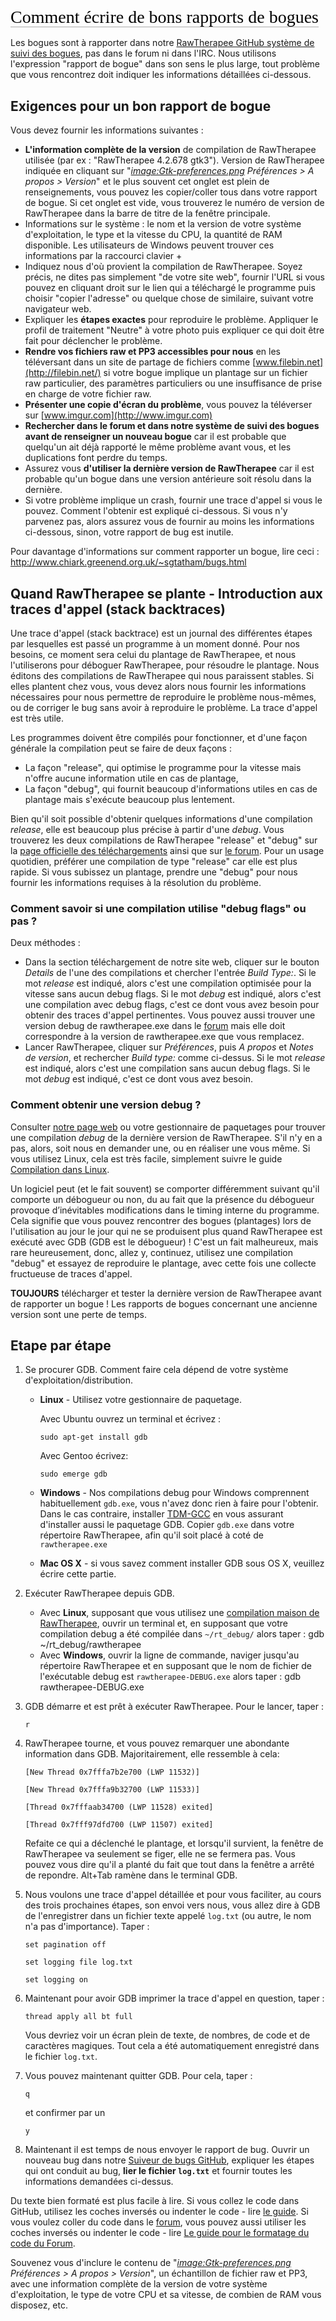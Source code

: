 <span style="color: #000000; background: none; overflow: hidden; page-break-after: avoid; font-size: 2.0em; font-family: Georgia,Times,serif; margin-top: 1em; margin-bottom: 0.25em; line-height: 1.3; padding: 0; border-bottom: 1px solid #AAAAAA;">Comment
écrire de bons rapports de bogues</span>

Les bogues sont à rapporter dans notre [RawTherapee GitHub système de
suivi des bogues](https://github.com/Beep6581/RawTherapee), pas dans le
forum ni dans l'IRC. Nous utilisons l'expression "rapport de bogue" dans
son sens le plus large, tout problème que vous rencontrez doit indiquer
les informations détaillées ci-dessous.

## Exigences pour un bon rapport de bogue

Vous devez fournir les informations suivantes :

- **L'information complète de la version** de compilation de RawTherapee
  utilisée (par ex : "RawTherapee 4.2.678 gtk3"). Version de RawTherapee
  indiquée en cliquant sur
  "*[image:Gtk-preferences.png](image:Gtk-preferences.png "wikilink")
  Préférences \> A propos \> Version*" et le plus souvent cet onglet est
  plein de renseignements, vous pouvez les copier/coller tous dans votre
  rapport de bogue. Si cet onglet est vide, vous trouverez le numéro de
  version de RawTherapee dans la barre de titre de la fenêtre
  principale.
- Informations sur le système : le nom et la version de votre système
  d'exploitation, le type et la vitesse du CPU, la quantité de RAM
  disponible. Les utilisateurs de Windows peuvent trouver ces
  informations par la raccourci clavier +
- Indiquez nous d'où provient la compilation de RawTherapee. Soyez
  précis, ne dites pas simplement "de votre site web", fournir l'URL si
  vous pouvez en cliquant droit sur le lien qui a téléchargé le
  programme puis choisir "copier l'adresse" ou quelque chose de
  similaire, suivant votre navigateur web.
- Expliquer les **étapes exactes** pour reproduire le problème.
  Appliquer le profil de traitement "Neutre" à votre photo puis
  expliquer ce qui doit être fait pour déclencher le problème.
- **Rendre vos fichiers raw et PP3 accessibles pour nous** en les
  téléversant dans un site de partage de fichiers comme
  [www.filebin.net](http://filebin.net/) si votre bogue implique un
  plantage sur un fichier raw particulier, des paramètres particuliers
  ou une insuffisance de prise en charge de votre fichier raw.
- **Présenter une copie d'écran du problème**, vous pouvez la téléverser
  sur [www.imgur.com](http://www.imgur.com)
- **Rechercher dans le forum et dans notre système de suivi des bogues
  avant de renseigner un nouveau bogue** car il est probable que
  quelqu'un ait déjà rapporté le même problème avant vous, et les
  duplications font perdre du temps.
- Assurez vous **d'utiliser la dernière version de RawTherapee** car il
  est probable qu'un bogue dans une version antérieure soit résolu dans
  la dernière.
- Si votre problème implique un crash, fournir une trace d'appel si vous
  le pouvez. Comment l'obtenir est expliqué ci-dessous. Si vous n'y
  parvenez pas, alors assurez vous de fournir au moins les informations
  ci-dessous, sinon, votre rapport de bug est inutile.

Pour davantage d'informations sur comment rapporter un bogue, lire ceci
: <http://www.chiark.greenend.org.uk/~sgtatham/bugs.html>

## Quand RawTherapee se plante - Introduction aux traces d'appel (stack backtraces)

Une trace d'appel (stack backtrace) est un journal des différentes
étapes par lesquelles est passé un programme à un moment donné. Pour nos
besoins, ce moment sera celui du plantage de RawTherapee, et nous
l'utiliserons pour déboguer RawTherapee, pour résoudre le plantage. Nous
éditons des compilations de RawTherapee qui nous paraissent stables. Si
elles plantent chez vous, vous devez alors nous fournir les informations
nécessaires pour nous permettre de reproduire le problème nous-mêmes, ou
de corriger le bug sans avoir à reproduire le problème. La trace d'appel
est très utile.

Les programmes doivent être compilés pour fonctionner, et d'une façon
générale la compilation peut se faire de deux façons :

- La façon "release", qui optimise le programme pour la vitesse mais
  n'offre aucune information utile en cas de plantage,
- La façon "debug", qui fournit beaucoup d'informations utiles en cas de
  plantage mais s'exécute beaucoup plus lentement.

Bien qu'il soit possible d'obtenir quelques informations d'une
compilation *release*, elle est beaucoup plus précise à partir d'une
*debug*. Vous trouverez les deux compilations de RawTherapee "release"
et "debug" sur la [page officielle des
téléchargements](http://rawtherapee.com/downloads) ainsi que sur [le
forum](https://discuss.pixls.us/c/software/rawtherapee). Pour un usage
quotidien, préférer une compilation de type "release" car elle est plus
rapide. Si vous subissez un plantage, prendre une "debug" pour nous
fournir les informations requises à la résolution du problème.

### Comment savoir si une compilation utilise "debug flags" ou pas ?

Deux méthodes :

- Dans la section téléchargement de notre site web, cliquer sur le
  bouton *Details* de l'une des compilations et chercher l'entrée *Build
  Type:*. Si le mot *release* est indiqué, alors c'est une compilation
  optimisée pour la vitesse sans aucun debug flags. Si le mot *debug*
  est indiqué, alors c'est une compilation avec debug flags, c'est ce
  dont vous avez besoin pour obtenir des traces d'appel pertinentes.
  Vous pouvez aussi trouver une version debug de rawtherapee.exe dans le
  [forum](http://rawtherapee.com/forum) mais elle doit correspondre à la
  version de rawtherapee.exe que vous remplacez.
- Lancer RawTherapee, cliquer sur *Préférences*, puis *A propos* et
  *Notes de version*, et rechercher *Build type:* comme ci-dessus. Si le
  mot *release* est indiqué, alors c'est une compilation sans aucun
  debug flags. Si le mot *debug* est indiqué, c'est ce dont vous avez
  besoin.

### Comment obtenir une version debug ?

Consulter [notre page web](http://rawtherapee.com/downloads) ou votre
gestionnaire de paquetages pour trouver une compilation *debug* de la
dernière version de RawTherapee. S'il n'y en a pas, alors, soit nous en
demander une, ou en réaliser une vous même. Si vous utilisez Linux, cela
est très facile, simplement suivre le guide [Compilation dans
Linux](Linux/fr "wikilink").

Un logiciel peut (et le fait souvent) se comporter différemment suivant
qu'il comporte un débogueur ou non, du au fait que la présence du
débogueur provoque d’inévitables modifications dans le timing interne du
programme. Cela signifie que vous pouvez rencontrer des bogues
(plantages) lors de l'utilisation au jour le jour qui ne se produisent
plus quand RawTherapee est exécuté avec GDB (GDB est le débogueur) !
C'est un fait malheureux, mais rare heureusement, donc, allez y,
continuez, utilisez une compilation "debug" et essayez de reproduire le
plantage, avec cette fois une collecte fructueuse de traces d'appel.

**TOUJOURS** télécharger et tester la dernière version de RawTherapee
avant de rapporter un bogue ! Les rapports de bogues concernant une
ancienne version sont une perte de temps.

## Etape par étape

1.  Se procurer GDB. Comment faire cela dépend de votre système
    d'exploitation/distribution.
    - **Linux** - Utilisez votre gestionnaire de paquetage.

      Avec Ubuntu ouvrez un terminal et écrivez :

          sudo apt-get install gdb

      Avec Gentoo écrivez:

          sudo emerge gdb
    - **Windows** - Nos compilations debug pour Windows comprennent
      habituellement `gdb.exe`, vous n'avez donc rien à faire pour
      l'obtenir. Dans le cas contraire, installer
      [TDM-GCC](http://tdm-gcc.tdragon.net/) en vous assurant
      d'installer aussi le paquetage GDB. Copier `gdb.exe` dans votre
      répertoire RawTherapee, afin qu'il soit placé à coté de
      `rawtherapee.exe`
    - **Mac OS X** - si vous savez comment installer GDB sous OS X,
      veuillez écrire cette partie.
2.  Exécuter RawTherapee depuis GDB.
    - Avec **Linux**, supposant que vous utilisez une [compilation
      maison de
      RawTherapee](Linux/fr#Compilation_:_la_méthode_manuelle "wikilink"),
      ouvrir un terminal et, en supposant que votre compilation debug a
      été compilée dans `~/rt_debug/` alors taper :
          gdb ~/rt_debug/rawtherapee
    - Avec **Windows**, ouvrir la ligne de commande, naviger jusqu'au
      répertoire RawTherapee et en supposant que le nom de fichier de
      l'exécutable debug est `rawtherapee-DEBUG.exe` alors taper :
          gdb rawtherapee-DEBUG.exe
3.  GDB démarre et est prêt à exécuter RawTherapee. Pour le lancer,
    taper :

        r
4.  RawTherapee tourne, et vous pouvez remarquer une abondante
    information dans GDB. Majoritairement, elle ressemble à cela:

    `[New Thread 0x7fffa7b2e700 (LWP 11532)]`

    `[New Thread 0x7fffa9b32700 (LWP 11533)]`

    `[Thread 0x7fffaab34700 (LWP 11528) exited]`

    `[Thread 0x7fff97dfd700 (LWP 11507) exited]`

    Refaite ce qui a déclenché le plantage, et lorsqu'il survient, la
    fenêtre de RawTherapee va seulement se figer, elle ne se fermera
    pas. Vous pouvez vous dire qu'il a planté du fait que tout dans la
    fenêtre a arrêté de repondre. Alt+Tab ramène dans le terminal GDB.
5.  Nous voulons une trace d'appel détaillée et pour vous faciliter, au
    cours des trois prochaines étapes, son envoi vers nous, vous allez
    dire à GDB de l'enregistrer dans un fichier texte appelé `log.txt`
    (ou autre, le nom n'a pas d'importance). Taper :

        set pagination off

        set logging file log.txt

        set logging on
6.  Maintenant pour avoir GDB imprimer la trace d'appel en question,
    taper :

        thread apply all bt full

    Vous devriez voir un écran plein de texte, de nombres, de code et de
    caractères magiques. Tout cela a été automatiquement enregistré dans
    le fichier `log.txt`.
7.  Vous pouvez maintenant quitter GDB. Pour cela, taper :

        q

    et confirmer par un

        y
8.  Maintenant il est temps de nous envoyer le rapport de bug. Ouvrir un
    nouveau bug dans notre [Suiveur de bugs
    GitHub](https://github.com/Beep6581/RawTherapee/issues/new),
    expliquer les étapes qui ont conduit au bug, **lier le fichier
    `log.txt`** et fournir toutes les informations demandées ci-dessus.

Du texte bien formaté est plus facile à lire. Si vous collez le code
dans GitHub, utilisez les coches inversés ou indenter le code - lire [le
guide](https://guides.github.com/features/mastering-markdown/). Si vous
voulez coller du code dans le
[forum](https://discuss.pixls.us/c/software/rawtherapee), vous pouvez
aussi utiliser les coches inversés ou indenter le code - lire [Le guide
pour le formatage du code du Forum](Forum/fr "wikilink").

Souvenez vous d'inclure le contenu de
"*[image:Gtk-preferences.png](image:Gtk-preferences.png "wikilink")
Préférences \> A propos \> Version*", un échantillon de fichier raw et
PP3, avec une information complète de la version de votre système
d'exploitation, le type de votre CPU et sa vitesse, de combien de RAM
vous disposez, etc.